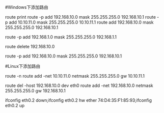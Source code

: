 #Windows下添加路由

route print
route -p add 192.168.10.0 mask 255.255.255.0  192.168.10.1
route -p add  10.10.11.0 mask 255.255.255.0   10.10.11.1
route add 192.168.10.0 mask 255.255.255.0  192.168.10.1

route -p add 192.168.1.0 mask 255.255.255.0  192.168.1.1

route delete 192.168.10.0

route -p add 192.168.10.0 mask 255.255.255.0  192.168.10.1 

#Linux下添加路由

route -n
route add -net 10.10.11.0 netmask 255.255.255.0 gw 10.10.11.1

route del -host 192.168.10.0 dev eth0
route add -net 192.168.10.0 netmask 255.255.255.0 gw 192.168.10.1

ifconfig eth0.2 down;ifconfig eth0.2 hw ether 74:D4:35:F1:85:93;ifconfig eth0.2 up